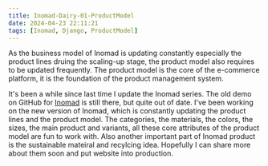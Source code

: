 ```yaml
---
title: Inomad-Dairy-01-ProductModel
date: 2024-04-23 22:11:21
tags: [Inomad, Django, ProductModel]
---
```


As the business model of Inomad is updating constantly especially the product lines druing the scaling-up stage, the product model also requires to be updated frequently. The product model is the core of the e-commerce platform, it is the foundation of the product management system.

<!-- more -->

It's been a while since last time I update the Inomad series. The old demo on GitHub for [Inomad](https://github.com/Dogecat0/inomad-demo) is still there, but quite out of date. I've been working on the new version of Inomad, which is constantly updating the product lines and the product model. The categories, the materials, the colors, the sizes, the main product and variants, all these core attributes of the product model are fun to work with. Also another important part of Inomad product is the sustainable mateiral and recylcing idea. Hopefully I can share more about them soon and put website into production.